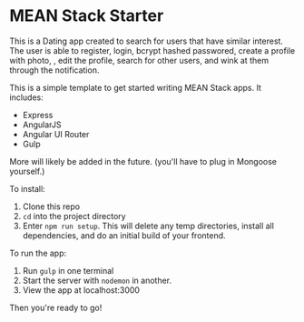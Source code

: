 # MEAN Stack Starter

This is a Dating app created to search for users that have similar interest. The user is able to register, login, bcrypt hashed passwored, create a profile with photo, , edit the profile, search for other users, and wink at them through the notification. 


This is a simple template to get started writing MEAN Stack apps.  It includes:

- Express
- AngularJS
- Angular UI Router
- Gulp

More will likely be added in the future.  (you'll have to plug in Mongoose yourself.)

To install:

1. Clone this repo
2. `cd` into the project directory
3. Enter `npm run setup`.  This will delete any temp directories, install all dependencies, and do an initial build of your frontend.

To run the app:

1. Run `gulp` in one terminal
2. Start the server with `nodemon` in another.
3. View the app at localhost:3000

Then you're ready to go!

